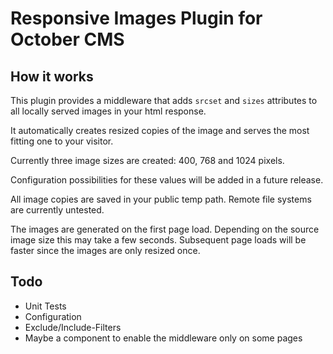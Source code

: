 # Responsive Images Plugin for October CMS

## How it works

This plugin provides a middleware that adds `srcset` and `sizes` attributes to all locally served images in your html
 response.
 
It automatically creates resized copies of the image and serves the most fitting one to your visitor.
  
Currently three image sizes are created: 400, 768 and 1024 pixels. 

Configuration possibilities for these values will be added in a future release.
 
All image copies are saved in your public temp path. Remote file systems are currently untested.

The images are generated on the first page load. Depending on the source image size this may take a few seconds. 
Subsequent page loads will be faster since the images are only resized once.

## Todo

* Unit Tests
* Configuration
* Exclude/Include-Filters
* Maybe a component to enable the middleware only on some pages